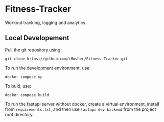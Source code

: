 # Fitness-Tracker

Workout tracking, logging and analytics.

## Local Developement

Pull the git repository using:

```shell
git clone https://github.com/iMosher/Fitness-Tracker.git
```

To run the development environment, use:

```shell
docker compose up
```

To buld, use:

```shell
docker compose build
```

To run the fastapi server without docker, create a virtual environment, install from `requirements.txt`, and then use `fastapi dev backend` from the project root directory.
